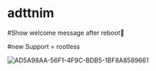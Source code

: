 # adttnim
#Show welcome message after reboot🌠

#new
Support = rootless



![AD5A98AA-56F1-4F9C-BDB5-1BF8A8589661](https://user-images.githubusercontent.com/88756364/221376824-260a04c0-26e1-4429-a11f-03ff6c1cb80a.jpeg)
